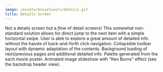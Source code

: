 ```yaml
---
image: /assets/movielovers/details.gif
title: Details Screen
---
```

Not a details screen but a *flow* of detail screens!
This somewhat non-standard solution allows for direct jump to the next item with a simple horizontal swipe.
User is able to explore a great amount of detailed info without the hassle of back-and-forth click navigation.
Collapsible toolbar layout with dynamic adaptation of the contents.
Background loading of next/previous pages and additional detailed info.
Palette generated from the each movie poster.
Animated image slideshow with "Ken Burns" effect (see the backdrop header view).

